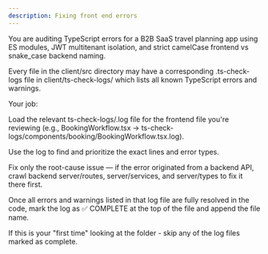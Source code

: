 ```yaml
---
description: Fixing front end errors
---
```


You are auditing TypeScript errors for a B2B SaaS travel planning app using ES modules, JWT multitenant isolation, and strict camelCase frontend vs snake_case backend naming.

Every file in the client/src directory may have a corresponding .ts-check-logs file in client/ts-check-logs/ which lists all known TypeScript errors and warnings.

Your job:

Load the relevant ts-check-logs/<relative-file>.log file for the frontend file you're reviewing (e.g., BookingWorkflow.tsx → ts-check-logs/components/booking/BookingWorkflow.tsx.log).

Use the log to find and prioritize the exact lines and error types.

Fix only the root-cause issue — if the error originated from a backend API, crawl backend server/routes, server/services, and server/types to fix it there first.

Once all errors and warnings listed in that log file are fully resolved in the code, mark the log as ✅ COMPLETE at the top of the file and append the file name. 

If this is your "first time" looking at the folder - skip any of the log files marked as complete. 